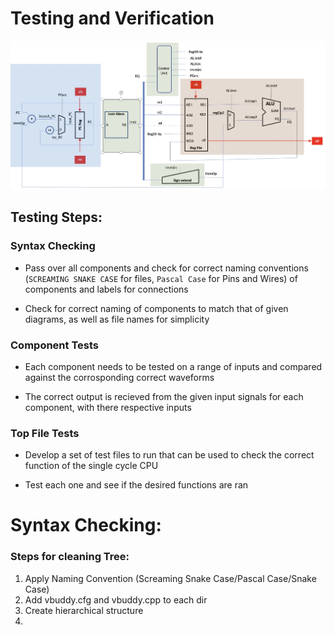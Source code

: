 # Testing and Verification

![CPU_Full](./images/MICROARCHITECTURE.jpg)


## Testing Steps:

### Syntax Checking

* Pass over all components and check for correct naming conventions (`SCREAMING SNAKE CASE` for files, `Pascal Case` for Pins and Wires) of components and labels for connections

* Check for correct naming of components to match that of given diagrams, as well as file names for simplicity

### Component Tests

* Each component needs to be tested on a range of inputs and compared against the corrosponding correct waveforms

* The correct output is recieved from the given input signals for each component, with there respective inputs

### Top File Tests

* Develop a set of test files to run that can be used to check the correct function of the single cycle CPU

* Test each one and see if the desired functions are ran

# Syntax Checking:

### Steps for cleaning Tree:
1. Apply Naming Convention (Screaming Snake Case/Pascal Case/Snake Case)
2. Add vbuddy.cfg and vbuddy.cpp to each dir
3. Create hierarchical structure 
4.  